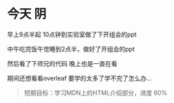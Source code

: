 # 今天 阴

早上9点半起 10点钟到实验室做了下开组会的ppt

中午吃完饭午觉睡到2点半，做好了开组会的ppt

然后看了下师兄的代码  晚上也是一直在看

期间还想看看overleaf  要学的太多了学不完了怎么办...

>短期目标：学习MDN上的HTML介绍部分，进度 60%
